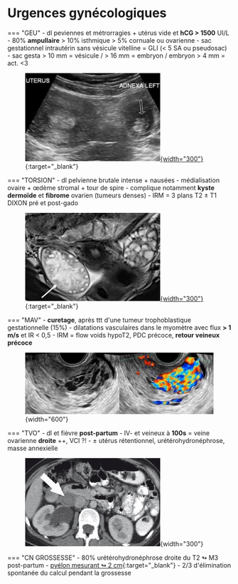 # Urgences gynécologiques

=== "GEU"
    - dl peviennes et métrorragies + utérus vide et **hCG > 1500** UI/L
    - 80% **ampullaire** > 10% isthmique > 5% cornuale ou ovarienne
    - sac gestationnel intrautérin sans vésicule vitelline = GLI (< 5 SA ou pseudosac)
    - sac gesta > 10 mm = vésicule / > 16 mm = embryon / embryon > 4 mm = act. <3
    <figure markdown="span">
        [![](assets/GEU.jpg){width="300"}](https://cglre.org/geu1/){:target="_blank"}
    </figure>
=== "TORSION"
    - dl pelvienne brutale intense + nausées
    - médialisation ovaire + œdème stromal + tour de spire
    - complique notamment **kyste dermoïde** et **fibrome** ovarien (tumeurs denses)
    - IRM = 3 plans T2 ± T1 DIXON pré et post-gado
    <figure markdown="span">
        [![](assets/torsion.jpg){width="300"}](https://cglre.org/torsions-page-1/){:target="_blank"}
    </figure>
=== "MAV"
    - **curetage**, après ttt d'une tumeur trophoblastique gestationnelle (15%)
    - dilatations vasculaires dans le myomètre avec flux **> 1 m/s** et IR < 0,5
    - IRM = flow voids hypoT2, PDC précoce, **retour veineux précoce**
    <figure markdown="span">
        ![](assets/MAV.jpg){width="600"}
    </figure>
=== "TVO"
    - dl et fièvre **post-partum**
    - IV- et veineux à **100s** = veine ovarienne **droite** ++, VCI ?!
    - ± utérus rétentionnel, urétérohydronéphrose, masse annexielle
    <figure markdown="span">
        ![](assets/TVO.jpg){width="300"}
    </figure>
=== "CN GROSSESSE"
    - 80% urétérohydronéphrose droite du T2 ↬ M3 post-partum
    - [pyélon mesurant ↬ 2 cm](https://link.springer.com/article/10.1007/s41973-022-00185-y#:~:text=L'hydron%C3%A9phrose%20et%20l'hydro,des%20modifications%20hormonales%20%5B1%5D.){:target="_blank"}
    - 2/3 d'élimination spontanée du calcul pendant la grossesse